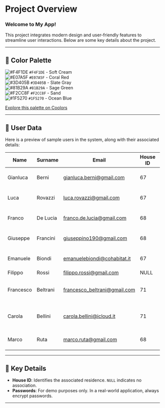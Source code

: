 # Project Overview

### Welcome to My App!
This project integrates modern design and user-friendly features to streamline user interactions. Below are some key details about the project.

---

## 🎨 Color Palette

![#F4F1DE](https://placehold.co/15x15/F4F1DE/F4F1DE.png) `#F4F1DE` - Soft Cream  
![#E07A5F](https://placehold.co/15x15/E07A5F/E07A5F.png) `#E07A5F` - Coral Red  
![#3D405B](https://placehold.co/15x15/3D405B/3D405B.png) `#3D405B` - Slate Gray  
![#81B29A](https://placehold.co/15x15/81B29A/81B29A.png) `#81B29A` - Sage Green  
![#F2CC8F](https://placehold.co/15x15/F2CC8F/F2CC8F.png) `#F2CC8F` - Sand  
![#1F5270](https://placehold.co/15x15/1F5270/1F5270.png) `#1F5270` - Ocean Blue  

[Explore this palette on Coolors](https://coolors.co/f4f1de-e07a5f-3d405b-81b29a-f2cc8f)

---

## 👥 User Data

Here is a preview of sample users in the system, along with their associated details:

| **Name**      | **Surname**   | **Email**                       | **House ID** | **House Name**             | **Password**     |
|---------------|---------------|---------------------------------|--------------|----------------------------|------------------|
| Gianluca      | Berni         | gianluca.berni@gmail.com        | 67           | House of Gabriela          | Password!123     |
| Luca          | Rovazzi       | luca.rovazzi@gmail.com          | 67           | House of Gabriela          | Password!123     |
| Franco        | De Lucia      | franco.de.lucia@gmail.com       | 68           | Via Roma 19                | Password!123     |
| Giuseppe      | Francini      | giuseppino190@gmail.com         | 68           | Via Roma 19                | Password!123     |
| Emanuele      | Biondi        | emanuelebiondi@cohabitat.it     | 67           | House of Gabriela          | Password!123     |
| Filippo       | Rossi         | filippo.rossi@gmail.com         | NULL         | NULL                       | Password!123     |
| Francesco     | Beltrani      | francesco_beltrani@gmail.com    | 71           | I ragazzi di Via Po        | Password!123     |
| Carola        | Bellini       | carola.bellini@icloud.it        | 71           | I ragazzi di Via Po        | Password!123     |
| Marco         | Ruta          | marco.ruta@gmail.com            | 68           | Via Roma 19                | Password!123     |

---

## 🔑 Key Details

- **House ID**: Identifies the associated residence. `NULL` indicates no association.
- **Passwords**: For demo purposes only. In a real-world application, always encrypt passwords.

---


